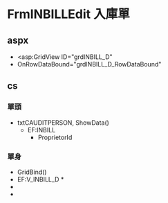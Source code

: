 # FrmINBILLEdit 入庫單 

## aspx
  *  <asp:GridView ID="grdINBILL_D" 
  *  OnRowDataBound="grdINBILL_D_RowDataBound"

## cs
### 單頭
  * txtCAUDITPERSON, ShowData()
    * EF:INBILL
      * ProprietorId
### 單身
  *  GridBind()
   * EF:V_INBILL_D
    * 
  *
  *
